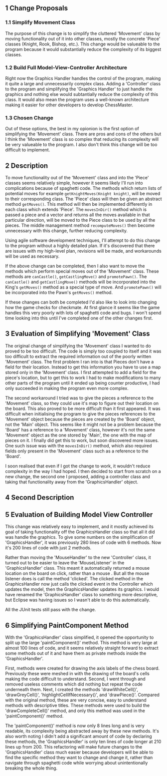 ## 1 Change Proposals

### 1.1 Simplify Movement Class

The purpose of this change is to simplify the cluttered 'Movement' class by moving functionality out of it into other classes, mostly the concrete 'Piece' classes (Knight, Rook, Bishop, etc.). This change would be valueable to the program because it would substantially reduce the complexity of its biggest classes. 

### 1.2 Build Full Model-View-Controller Architecture

Right now the Graphics Handler handles the control of the program, making it quite a large and unnecessarily complex class. Adding a 'Controller' class to the program and simplifying the 'Graphics Handler' to just handle the graphics and nothing else would subtantially reduce the complexity of this class. It would also mean the program uses a well-known architecture making it easier for other developers to develop ChessMaster.

### 1.3 Chosen Change

Out of these options, the best in my opionion is the first option of simplifying the 'Movement' class. There are pros and cons of the others but I think the 'Movement' class is so complex that reducing its complexity will be very valueable to the program. I also don't think this change will be too difficult to implement.

## 2 Description

To move functionality out of the 'Movement' class and into the 'Piece' classes seems relatively simple, however it seems likely I'll run into complications because of spaghetti code. The methods which return lists of potential moves for example `getKnightMoves(Knight knight)`, will be moved to their corresponding class. The 'Piece' class will then be given an abstract method `getMoves()`. This method will then be implemented differently in each class which extends 'Piece'. The `movesInDir()` method which is passed a piece and a vector and returns all the moves available in that particular direction, will be moved to the Piece class to be used by all the pieces. The middle management method `recomputeMoves()` then become unnecessary with this change, further reducing complexity.

Using agile software development techniques, I'll attempt to do this change to the program without a highly detailed plan. If it's discovered that there are issues with my high-level plan, revisions will be made, and workarounds will be used as necessary.

If the above change can be completed, then I also want to move the methods which perform special moves out of the 'Movement' class. These methods are `canCastle()`, `getCastlingMove()` and `promotePawn()`. The `canCastle()` and `getCastlingMove()` methods will be incorporated into the King's `getMoves()` method as a special type of move. And `promotePawn()` will be incorporated into the Pawn's `getMoves()` method.

If these changes can both be completed I'd also like to look into changing how the game checks for checkmate. At first glance it seems like the game handles this very poorly with lots of spaghetti code and bugs. I won't spend time looking into this until I've completed one of the other changes first.

## 3 Evaluation of Simplifying 'Movement' Class

The original change of simplifying the 'Movement' class I wanted to do proved to be too difficult. The code is simply too coupled to itself and it was too difficult to extract the required information out of the poorly written 'Movement' class. The first problem I ran into is that Pieces don't have a field for their location. Instead to get this information you have to use a map stored only in the 'Movement' class. I first attempted to add a field for the piece's location, but to get this to work I had to make modifications to many other parts of the program until it ended up being counter productive, I had only succeeded in making the program even more complex. 

The second workaround I tried was to give the pieces a reference to the 'Movement' class, so they could use it's map to figure out their location on the board. This also proved to be more difficult than it first appeared. It was difficult when initialising the program to give the pieces references to the 'Movement' object because the pieces are created by the 'Board' object, not the 'Main' object. This seems like it might not be a problem because the 'Board' has a reference to a 'Movement' class, however it's not the same 'Movement' object as the one stored by 'Main', the one with the map of pieces on it. I finally did get this to work, but soon discovered more issues. One such issue was with the `movesInDir()` method, which also required fields only present in the 'Movement' class such as a reference to the 'Board'.

I soon realised that even if I got the change to work, it wouldn't reduce complexity in the way I had hoped. I then decided to start from scratch on a new change, the second one I proposed, adding a controller class and taking that functionality away from the 'GraphicsHandler' object.

## 4 Second Description



## 5 Evaluation of Building Model View Controller

This change was relatively easy to implement, and it mostly achieved its goal of taking functionality off the GraphicsHandler class so that all it did was handle the graphics. To give some numbers on the simplification of 'GraphicsHandler', it was previously 280 lines of code with 6 methods. Now it's 200 lines of code with just 2 methods. 

Rather than moving the 'MouseHandler' to the new 'Controller' class, it turned out to be easier to leave the 'MouseListener' in the 'GraphicsHandler' class. This meant it automatically returned a mouse location on the board on click, rather than a mouse . But all the mouse listener does is call the method 'clicked'. The clicked method in the GraphicsHandler now just calls the clicked event in the Controller which updates the model, then the GraphicsHandler updates its graphics. I would have renamed the 'GraphicsHandler' class to something more descriptive, but Eclipse was having issues so I wasn't able to do this automatically. 

All the JUnit tests still pass with the change. 

## 6 Simplifying PaintComponent Method

With the 'GraphicsHandler' class simplified, it opened the opportunity to split up the large 'paintComponent()' method. This method is very large at almost 100 lines of code, and it seems relatively straight forward to extract some methods out of it and have them as private methods inside the 'GraphicsHandler'.

First, methods were created for drawing the axis labels of the chess board. Previously these were meshed in with the drawing of the board's cells making the code difficult to understand. Second, I went through and removed useless comments which did nothing but repeat the code underneath them. Next, I created the methods 'drawWhiteCell()', 'drawGreyCell()', 'highlightCellIfNecessary()', and 'drawPiece()'. Compared with the original method, these are very concise, easy to understand methods with descriptive titles. These methods were used to build the 'drawCompleteCell()' method, and only this method was used in the 'paintComponent()' method. 

The 'paintComponent()' method is now only 8 lines long and is very readable, its complexity being abstracted away by these new methods. It's also worth noting I didn't add a significant amount of code by declaring these methods, the 'GraphicsHandler' is only ten lines of code longer at 210 lines up from 200. This refactoring will make future changes to the 'GraphicsHandler' class much easier because developers will be able to find the specific method they want to change and change it, rather than navigate through spaghetti code while worrying about unintentionally breaking the whole thing.

